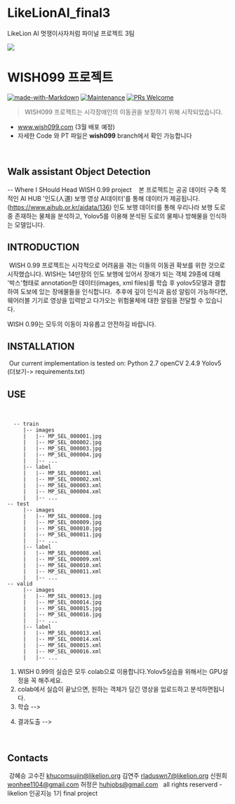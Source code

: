 # LikeLionAI_final3
LikeLion AI 멋쟁이사자처럼 파이널 프로젝트 3팀 

<img src="https://img1.daumcdn.net/thumb/R1280x0/?scode=mtistory2&fname=https%3A%2F%2Fblog.kakaocdn.net%2Fdn%2FcDRMJ7%2FbtqYxpaq9P5%2FUzOTR5qIHDumg5pmj6apyK%2Fimg.png"/>

# WISH099 프로젝트 
[![made-with-Markdown](https://img.shields.io/badge/Made%20with-Markdown-1f425f.svg)](http://commonmark.org)
[![Maintenance](https://img.shields.io/badge/Maintained%3F-yes-green.svg)](https://github.com/ohahohah/readme-template/graphs/commit-activity) 
[![PRs Welcome](https://img.shields.io/badge/PRs-welcome-brightgreen.svg?style=flat-square)](http://makeapullrequest.com)

> WISH099 프로젝트는 시각장애인의 이동권을 보장하기 위해 시작되었습니다.  
- www.wish099.com (3월 배포 예정)
- 자세한 Code 와 PT 파일은 **wish099** branch에서 확인 가능합니다

​
## Walk assistant Object Detection
-- Where I SHould Head WISH 0.99 project
​
​
​
본 프로젝트는 공공 데이터 구축 목적인 AI HUB '인도(人道) 보행 영상 AI데이터'를 통해 데이터가 제공됩니다. (https://www.aihub.or.kr/aidata/136)
인도 보행 데이터를 통해 우리나라 보행 도로 중 존재하는 물체을 분석하고, Yolov5를 이용해 분석된 도로의 물체나 방해물을 인식하는 모델입니다.
​
​
​
## INTRODUCTION
​
WISH 0.99 프로젝트는 시각적으로 어려움을 겪는 이들의 이동권 확보를 위한 것으로 시작했습니다. WISH는 14만장의 인도 보행에 있어서 장애가 되는 
객체 29종에 대해 '박스'형태로 annotation한 데이터(images, xml files)를 학습 후 yolov5모델과 결합하여 도보에 있는 장애물들을 인식합니다.
​
​
추후에 깊이 인식과 음성 알림이 가능하다면, 웨어러블 기기로 영상을 입력받고 다가오는 위험물체에 대한 알림을 전달할 수 있습니다.
 
WISH 0.99는 모두의 이동이 자유롭고 안전하길 바랍니다.
​
​
## INSTALLATION
​
Our current implementation is tested on:
                Python 2.7
                openCV 2.4.9
                Yolov5 
(더보기-> requirements.txt)
​
​
​
## USE
​
```
  -- train
     |-- images
     |   |-- MP_SEL_000001.jpg
     |   |-- MP_SEL_000002.jpg
     |   |-- MP_SEL_000003.jpg
     |   |-- MP_SEL_000004.jpg
     |   |-- ...
     |-- label
     |   |-- MP_SEL_000001.xml
     |   |-- MP_SEL_000002.xml
     |   |-- MP_SEL_000003.xml
     |   |-- MP_SEL_000004.xml
     |   |-- ...
-- test
     |-- images
     |   |-- MP_SEL_000008.jpg
     |   |-- MP_SEL_000009.jpg
     |   |-- MP_SEL_000010.jpg
     |   |-- MP_SEL_000011.jpg
     |   |-- ...
     |-- label
     |   |-- MP_SEL_000008.xml
     |   |-- MP_SEL_000009.xml
     |   |-- MP_SEL_000010.xml
     |   |-- MP_SEL_000011.xml
     |   |-- ...
-- valid
     |-- images
     |   |-- MP_SEL_000013.jpg
     |   |-- MP_SEL_000014.jpg
     |   |-- MP_SEL_000015.jpg
     |   |-- MP_SEL_000016.jpg
     |   |-- ...
     |-- label
     |   |-- MP_SEL_000013.xml
     |   |-- MP_SEL_000014.xml
     |   |-- MP_SEL_000015.xml
     |   |-- MP_SEL_000016.xml
     |   |-- ...
```     
     
1. WISH 0.99의 실습은 모두 colab으로 이용합니다.Yolov5실습을 위해서는 GPU설정을 꼭 해주세요.
2. colab에서 실습이 끝났으면, 원하는 객체가 담긴 영상을 업로드하고 분석하면됩니다.
3. 학습 --> 
<!python train.py --img 416 --batch 16 --epochs 50 --data ../data.yaml --cfg  models/yolov5s.yaml --weights '' --name aihub>
4. 결과도출 -->
<!python detect.py --weights /content/yolov5/runs/train/aihub/weights/best.pt  --conf 0.4 --source 영상.mp4>
​
​
## Contacts
​
강혜승 
고수진 khucomsujin@likelion.org
김연주 rladuswn7@likelion.org
신원희 wonhee1104@gmail.com
허정은 huhjobs@gmail.com
​
​
all rights reserverd  - likelion 인공지능 1기 final project  

